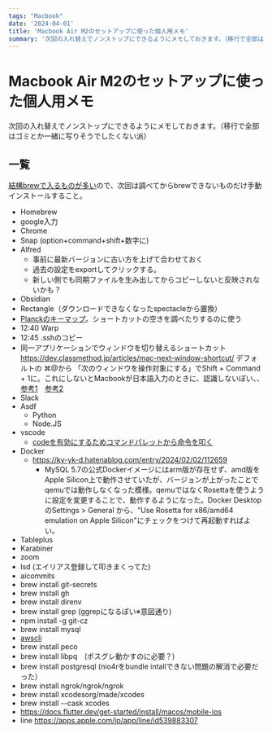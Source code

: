 ```yaml
---
tags: "Macbook"
date: '2024-04-01'
title: 'Macbook Air M2のセットアップに使った個人用メモ'
summary: '次回の入れ替えでノンストップにできるようにメモしておきます。（移行で全部はゴミとか一緒に写りそうでしたくない派）'
---
```


# Macbook Air M2のセットアップに使った個人用メモ

次回の入れ替えでノンストップにできるようにメモしておきます。（移行で全部はゴミとか一緒に写りそうでしたくない派）

## 一覧

[結構brewで入るものが多い](https://zenn.dev/miyasic/articles/81f5fe3e3b060c)ので、次回は調べてからbrewできないものだけ手動インストールすること。

- Homebrew
- google入力
- Chrome
- Snap (option+command+shift+数字に)
- Alfred
	- 事前に最新バージョンに古い方を上げて合わせておく
	- 過去の設定をexportしてクリックする。
	- 新しい側でも同期ファイルを生み出してからコピーしないと反映されないかも？
- Obsidian
- Rectangle（ダウンロードできなくなったspectacleから置換）
- [Planckのキーマップ](https://gist.github.com/umihico/b5a1de38d40b05b1af6360d3e514ed0e)。ショートカットの空きを調べたりするのに使う
- 12:40 Warp
- 12:45 .sshのコピー
- 同一アプリケーションでウィンドウを切り替えるショートカット https://dev.classmethod.jp/articles/mac-next-window-shortcut/ デフォルトの ⌘@から 「次のウィンドウを操作対象にする」でShift + Command + 1に。これにしないとMacbookが日本語入力のときに、認識しないぽい、、[参考1](https://aotamasaki.hatenablog.com/entry/command_with_open_bracket_is_unavailable)　[参考2](https://github.com/microsoft/vscode/issues/114075)
- Slack
- Asdf
	- Python
  - Node.JS
- vscode
	- [codeを有効にするためコマンドパレットから命令を叩く](https://stackoverflow.com/a/36882426)
- Docker
	- https://ky-yk-d.hatenablog.com/entry/2024/02/02/112659
		- MySQL 5.7の公式Dockerイメージにはarm版が存在せず、amd版をApple Silicon上で動作させていたが、バージョンが上がったことでqemuでは動作しなくなった模様。qemuではなくRosettaを使うように設定を変更することで、動作するようになった。Docker DesktopのSettings > General から、"Use Rosetta for x86/amd64 emulation on Apple Silicon"にチェックをつけて再起動すればよい。
- Tableplus
- Karabiner
- zoom
- lsd (エイリアス登録して叩きまくってた)
- aicommits
- brew install git-secrets
- brew install gh
- brew install direnv
- brew install grep (ggrepになるぽい※意図通り)
- npm install -g git-cz
- brew install mysql
- [awscli](https://docs.aws.amazon.com/cli/latest/userguide/getting-started-install.html)
- brew install peco
- brew install libpq　(ポスグレ動かすのに必要？)
- brew install postgresql (nio4rをbundle intallできない問題の解消で必要だった）
- brew install ngrok/ngrok/ngrok
- brew install xcodesorg/made/xcodes
- brew install --cask xcodes
- https://docs.flutter.dev/get-started/install/macos/mobile-ios
- line https://apps.apple.com/jp/app/line/id539883307
